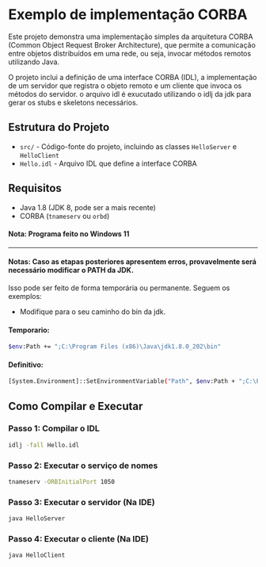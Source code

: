 # Exemplo de implementação CORBA

Este projeto demonstra uma implementação simples da arquitetura CORBA 
(Common Object Request Broker Architecture), que permite a 
comunicação entre objetos distribuídos em uma rede, ou seja, 
invocar métodos remotos utilizando Java.

O projeto inclui a definição de uma interface CORBA (IDL), a
implementação de um servidor que registra o objeto remoto e um
cliente que invoca os métodos do servidor. o arquivo idl é exucutado 
utilizando o idlj da jdk para gerar os stubs e skeletons necessários.

## Estrutura do Projeto

- `src/` - Código-fonte do projeto, incluindo as classes `HelloServer` e `HelloClient`
- `Hello.idl` - Arquivo IDL que define a interface CORBA

## Requisitos

- Java 1.8 (JDK 8, pode ser a mais recente)
- CORBA (`tnameserv` ou `orbd`)

#### Nota: Programa feito no Windows 11

---

#### Notas: Caso as etapas posteriores apresentem erros, provavelmente será necessário modificar o PATH da JDK.
Isso pode ser feito de forma temporária ou permanente. Seguem os exemplos:
- Modifique para o seu caminho do bin da jdk.

#### Temporario:
```bash
$env:Path += ";C:\Program Files (x86)\Java\jdk1.8.0_202\bin"
```
#### Definitivo:
```bash
[System.Environment]::SetEnvironmentVariable("Path", $env:Path + ";C:\Program Files (x86)\Java\jdk1.8.0_202\bin", [System.EnvironmentVariableTarget]::User)
```

## Como Compilar e Executar

### Passo 1: Compilar o IDL
```bash
idlj -fall Hello.idl
```

### Passo 2: Executar o serviço de nomes
```bash
tnameserv -ORBInitialPort 1050
```

### Passo 3: Executar o servidor (Na IDE)
```bash
java HelloServer
```

### Passo 4: Executar o cliente (Na IDE)
```bash
java HelloClient
```